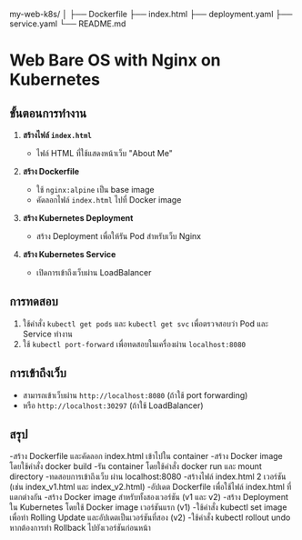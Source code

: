 my-web-k8s/
│
├── Dockerfile
├── index.html
├── deployment.yaml
├── service.yaml
└── README.md


# Web Bare OS with Nginx on Kubernetes

## ขั้นตอนการทำงาน

1. **สร้างไฟล์ `index.html`**  
    - ไฟล์ HTML ที่ใช้แสดงหน้าเว็บ "About Me"

2. **สร้าง Dockerfile**  
    - ใช้ `nginx:alpine` เป็น base image
    - คัดลอกไฟล์ `index.html` ไปที่ Docker image

3. **สร้าง Kubernetes Deployment**  
    - สร้าง Deployment เพื่อให้รัน Pod สำหรับเว็บ Nginx

4. **สร้าง Kubernetes Service**  
    - เปิดการเข้าถึงเว็บผ่าน LoadBalancer

## การทดสอบ
1. ใช้คำสั่ง `kubectl get pods` และ `kubectl get svc` เพื่อตรวจสอบว่า Pod และ Service ทำงาน
2. ใช้ `kubectl port-forward` เพื่อทดสอบในเครื่องผ่าน `localhost:8080`

## การเข้าถึงเว็บ
- สามารถเข้าเว็บผ่าน `http://localhost:8080` (ถ้าใช้ port forwarding)
- หรือ `http://localhost:30297` (ถ้าใช้ LoadBalancer)

## สรุป
-สร้าง Dockerfile และคัดลอก index.html เข้าไปใน container
-สร้าง Docker image โดยใช้คำสั่ง docker build
-รัน container โดยใช้คำสั่ง docker run และ mount directory
-ทดสอบการเข้าถึงเว็บ ผ่าน localhost:8080
-สร้างไฟล์ index.html 2 เวอร์ชัน (เช่น index_v1.html และ index_v2.html)
-อัปเดต Dockerfile เพื่อใช้ไฟล์ index.html ที่แตกต่างกัน
-สร้าง Docker image สำหรับทั้งสองเวอร์ชัน (v1 และ v2)
-สร้าง Deployment ใน Kubernetes โดยใช้ Docker image เวอร์ชันแรก (v1)
-ใช้คำสั่ง kubectl set image เพื่อทำ Rolling Update และอัปเดตเป็นเวอร์ชันที่สอง (v2)
-ใช้คำสั่ง kubectl rollout undo หากต้องการทำ Rollback ไปยังเวอร์ชันก่อนหน้า
